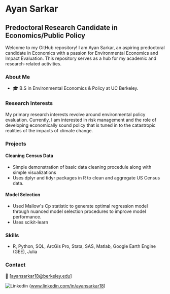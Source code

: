 # Ayan Sarkar

## Predoctoral Research Candidate in Economics/Public Policy

Welcome to my GitHub repository! I am Ayan Sarkar, an aspiring predoctoral candidate in Economics with a passion for Environmental Economics and Impact Evaluation. This repository serves as a hub for my academic and research-related activities.

### About Me

- 🎓 B.S in Environmental Economics & Policy at UC Berkeley.

### Research Interests

My primary research interests revolve around environmental policy evaluation. Currently, I am interested in risk management and the role of developing economically sound policy that is tuned in to the catastropic realities of the impacts of climate change. 

### Projects

#### Cleaning Census Data
- Simple demonstration of basic data cleaning procedule along with simple visualizations
- Uses dplyr and tidyr packages in R to clean and aggregate US Census data.

#### Model Selection
- Used Mallow's Cp statistic to generate optimal regression model through nuanced model selection procedures to improve model performance.
- Uses scikit-learn


### Skills

- R, Python, SQL, ArcGis Pro, Stata, SAS, Matlab, Google Earth Engine (GEE), Julia

### Contact

📧 [ayansarkar18@berkeley.edu]

![Linkedin](https://i.sstatic.net/gVE0j.png) (www.linkedin.com/in/ayansarkar18)
&nbsp;
<!---
A-Sarkar18/A-Sarkar18 is a ✨ special ✨ repository because its `README.md` (this file) appears on your GitHub profile.
You can click the Preview link to take a look at your changes.
--->
